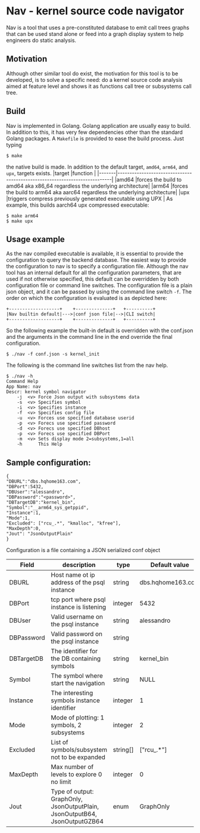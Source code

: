 # Nav - kernel source code navigator

Nav is a tool that uses a pre-constituted database to emit call trees graphs that can be used stand alone or feed into a graph display system to help engineers do static analysis.

## Motivation
Although other similar tool do exist, the motivation for this tool is to be developed, is to solve a specific need: do a kernel source code analysis aimed at feature level and  shows it as functions call tree or subsystems call tree. 

## Build
Nav is implemented in Golang. Golang application are usually easy to build. In addition to this, it has very few dependencies other than the standard Golang packages.
A `Makefile` is provided to ease the build process. 
Just typing 
```
$ make
```
the native build is made.
In addition to the default target,  `amd64`, `arm64`, and `upx`, targets exists.
|target |function                                                                   |
|-------|---------------------------------------------------------------------------|
|amd64  |forces the build to amd64 aka x86_64 regardless the underlying architecture|
|arm64  |forces the build to arm64 aka aarc64 regardless the underlying architecture|
|upx    |triggers compress previously generated executable using UPX                |
As example, this builds aarch64 upx compressed executable:
```
$ make arm64
$ make upx
```
## Usage example
As the nav compiled executable is available, it is essential to provide the configuration to query the backend database. The easiest way to provide the configuration to nav is to specify a configuration file.
Although the nav tool has an internal default for all the configuration parameters, that are used if not otherwise specified, this default can be overridden by both configuration file or command line switches.
The configuration file is a plain json object, and it can be passed by using the command line switch `-f`.
The order on which the  configuration is evaluated is as depicted here:
```
+-------------------+    +--------------+   +----------+
|Nav builtin default|--->|conf json file|-->|CLI switch|
+-------------------+    +--------------+   +----------+
```
So the following example the built-in default is overridden with the conf.json and the arguments in the command line in the end override the final configuration.

```
$ ./nav -f conf.json -s kernel_init
```
The following is the command line switches list from the nav help.
```
$ ./nav -h
Command Help
App Name: nav
Descr: kernel symbol navigator
	-j	<v>	Force Json output with subsystems data
	-s	<v>	Specifies symbol
	-i	<v>	Specifies instance
	-f	<v>	Specifies config file
	-u	<v>	Forces use specified database userid
	-p	<v>	Forecs use specified password
	-d	<v>	Forecs use specified DBhost
	-p	<v>	Forecs use specified DBPort
	-m	<v>	Sets display mode 2=subsystems,1=all
	-h		This Help
```

## Sample configuration:
```
{
"DBURL":"dbs.hqhome163.com",
"DBPort":5432,
"DBUser":"alessandro",
"DBPassword":"<password>",
"DBTargetDB":"kernel_bin",
"Symbol":"__arm64_sys_getppid",
"Instance":1,
"Mode":1,
"Excluded": ["rcu_.*", "kmalloc", "kfree"],
"MaxDepth":0,
"Jout": "JsonOutputPlain"
}
```
Configuration is a file containing a JSON serialized conf object

|Field     |description                                                               |type    |Default value      |
|----------|--------------------------------------------------------------------------|--------|-------------------|
|DBURL     |Host name ot ip address of the psql instance                              |string  |dbs.hqhome163.com  |
|DBPort    |tcp port where psql instance is listening                                 |integer |5432               |
|DBUser    |Valid username on the psql instance                                       |string  |alessandro         |
|DBPassword|Valid password on the psql instance                                       |string  |<password>         |
|DBTargetDB|The identifier for the DB containing symbols                              |string  |kernel_bin         |
|Symbol    |The symbol where start the navigation                                     |string  |NULL               |
|Instance  |The interesting symbols instance identifier                               |integer |1                  |
|Mode      |Mode of plotting: 1 symbols, 2 subsystems                                 |integer |2                  |
|Excluded  |List of symbols/subsystem not to be expanded                              |string[]|["rcu_.*"]          |
|MaxDepth  |Max number of levels to explore 0 no limit                                |integer |0                  |
|Jout      |Type of output: GraphOnly, JsonOutputPlain, JsonOutputB64, JsonOutputGZB64|enum    | GraphOnly         |
